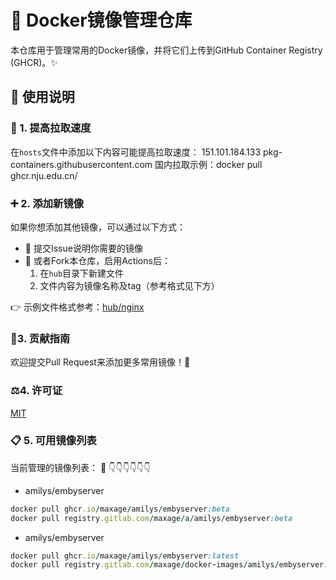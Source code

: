 # 🐳 Docker镜像管理仓库

本仓库用于管理常用的Docker镜像，并将它们上传到GitHub Container Registry (GHCR)。✨

## 📖 使用说明

### 🚀 1. 提高拉取速度
在`hosts`文件中添加以下内容可能提高拉取速度：
151.101.184.133 pkg-containers.githubusercontent.com
国内拉取示例：docker pull ghcr.nju.edu.cn/

### ➕ 2. 添加新镜像
如果你想添加其他镜像，可以通过以下方式：
- 📝 提交Issue说明你需要的镜像
- 🍴 或者Fork本仓库，启用Actions后：
  1. 在`hub`目录下新建文件
  2. 文件内容为镜像名称及tag（参考格式见下方）

👉 示例文件格式参考：[hub/nginx](https://github.com/maxage/docker-images/blob/main/hub/nginx)


### 🤝3. 贡献指南
欢迎提交Pull Request来添加更多常用镜像！🎉

### ⚖️4. 许可证
[MIT](LICENSE)

### 📋 5. 可用镜像列表
当前管理的镜像列表：
🔄 👇👇👇👇👇👇
- amilys/embyserver
```ruby
docker pull ghcr.io/maxage/amilys/embyserver:beta
docker pull registry.gitlab.com/maxage/a/amilys/embyserver:beta
```

- amilys/embyserver
```ruby
docker pull ghcr.io/maxage/amilys/embyserver:latest
docker pull registry.gitlab.com/maxage/docker-images/amilys/embyserver:latest
```

